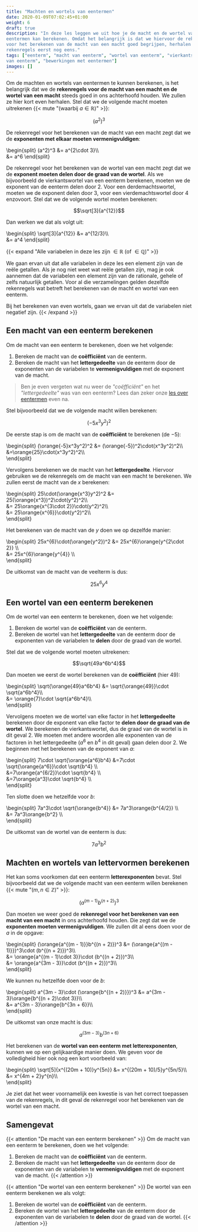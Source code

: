 ```yaml
---
title: "Machten en wortels van eentermen"
date: 2020-01-09T07:02:45+01:00
weight: 6
draft: true
description: "In deze les leggen we uit hoe je de macht en de wortel van
eentermen kan berekenen. Omdat het belangrijk is dat we hiervoor de rekenregels
voor het berekenen van de macht van een macht goed begrijpen, herhalen we die
rekenregels eerst nog eens."
tags: ["eenterm", "macht van eenterm", "wortel van eenterm", "vierkantswortel
van eenterm", "bewerkingen met eentermen"]
images: []
---
```


Om de machten en wortels van eentermen te kunnen berekenen, is het belangrijk
dat we de **rekenregels voor de macht van een macht en de wortel van een
macht** steeds goed in ons achterhoofd houden. We zullen ze hier kort even
herhalen. Stel dat we de volgende macht moeten uitrekenen
{{< mute "(waarbij $a \in \mathbb{R}$)" >}}:

$$(a^2)^3$$

De rekenregel voor het berekenen van de macht van een macht zegt dat we de
**exponenten met elkaar moeten vermenigvuldigen**:

\begin{split}
(a^2)^3 &= a^{2\cdot 3}\\\\\
 &= a^6
\end{split}

De rekenregel voor het berekenen van de wortel van een macht zegt dat we de
**exponent moeten delen door de graad van de wortel**. Als we bijvoorbeeld de
vierkantswortel van een eenterm berekenen, moeten we de exponent van de
eenterm delen door $2$. Voor een derdemachtswortel, moeten we de exponent delen
door $3$, voor een vierdemachtswortel door $4$ enzovoort. Stel dat we de
volgende wortel moeten berekenen:

$$\sqrt[3]{a^{12}}$$

Dan werken we dat als volgt uit:

\begin{split}
\sqrt[3]{a^{12}} &= a^{12/3}\\\\\
 &= a^4
\end{split}

{{< expand "Alle variabelen in deze les zijn $\in \mathbb{R}$ (of $\in \mathbb{Q}$)" >}}

We gaan ervan uit dat alle variabelen in deze les een element zijn van de reële
getallen. Als je nog niet weet wat reële getallen zijn, mag je ook aannemen
dat de variabelen een element zijn van de rationale, gehele of zelfs natuurlijk
getallen. Voor al die verzamelingen gelden dezelfde rekenregels wat
betreft het berekenen van de macht en wortel van een eenterm.

Bij het berekenen van even wortels, gaan we ervan uit dat de variabelen niet
negatief zijn.
{{< /expand >}}

## Een macht van een eenterm berekenen

Om de macht van een eenterm te berekenen, doen we het volgende:

1. Bereken de macht van de **coëfficiënt** van de eenterm.
2. Bereken de macht van het **lettergedeelte** van de eenterm door de
   exponenten van de variabelen te **vermenigvuldigen** met de exponent van de
   macht.

> Ben je even vergeten wat nu weer de _"coëfficiënt"_ en het _"lettergedeelte"_
> was van een eenterm? Lees dan zeker onze [les over
> eentermen](../../eentermen/eenterm) even na.

Stel bijvoorbeeld dat we de volgende macht willen berekenen:

$$(-5x^3y^2)^2$$

De eerste stap is om de macht van de **coëfficiënt** te berekenen (de $-5$):

\begin{split}
(\orange{-5}x^3y^2)^2 &= (\orange{-5})^2\cdot(x^3y^2)^2\\\\\
 &=\orange{25}\cdot(x^3y^2)^2\\\\\
\end{split}

Vervolgens berekenen we de macht van het **lettergedeelte**. Hiervoor gebruiken
we de rekenregels om de macht van een macht te berekenen. We zullen eerst de
macht van de $x$ berekenen:

\begin{split}
25\cdot(\orange{x^3}y^2)^2
&= 25(\orange{x^3})^2\cdot(y^2)^2\\\\\
 &= 25\orange{x^{3\cdot 2}}\cdot(y^2)^2\\\\\
 &= 25\orange{x^{6}}\cdot(y^2)^2\\\\\
\end{split}

Het berekenen van de macht van de $y$ doen we op dezelfde manier:

\begin{split}
25x^{6}\cdot(\orange{y^2})^2
&= 25x^{6}\orange{y^{2\cdot 2}} \\\\\
 &= 25x^{6}\orange{y^{4}} \\\\\
\end{split}

De uitkomst van de macht van de veelterm is dus:

$$25x^6y^4$$

## Een wortel van een eenterm berekenen

Om de wortel van een eenterm te berekenen, doen we het volgende:

1. Bereken de wortel van de **coëfficiënt** van de eenterm.
2. Bereken de wortel van het **lettergedeelte** van de eenterm door de
   exponenten van de variabelen te **delen** door de graad van de
   wortel.

Stel dat we de volgende wortel moeten uitrekenen:

$$\sqrt{49a^6b^4}$$

Dan moeten we eerst de wortel berekenen van de **coëfficiënt** (hier $49$):

\begin{split}
\sqrt{\orange{49}a^6b^4}
&= \sqrt{\orange{49}}\cdot \sqrt{a^6b^4}\\\\\
 &= \orange{7}\cdot \sqrt{a^6b^4}\\\\\
\end{split}

Vervolgens moeten we de wortel van elke factor in het **lettergedeelte**
berekenen door de exponent van elke factor te **delen door de graad van de
wortel**. We berekenen de vierkantswortel, dus de graad van de wortel is in dit
geval $2$. We moeten met andere woorden alle exponenten van de factoren in het
lettergedeelte ($a^6$ en $b^4$ in dit geval) gaan delen door $2$. We beginnen
met het berekenen van de exponent van $a$:

\begin{split}
7\cdot \sqrt{\orange{a^6}b^4}
&=7\cdot \sqrt{\orange{a^6}}\cdot \sqrt{b^4} \\\\\
 &=7\orange{a^{6/2}}\cdot \sqrt{b^4} \\\\\
 &=7\orange{a^3}\cdot \sqrt{b^4} \\\\\
\end{split}

Ten slotte doen we hetzelfde voor $b$:

\begin{split}
7a^3\cdot \sqrt{\orange{b^4}}
&= 7a^3\orange{b^{4/2}} \\\\\
 &= 7a^3\orange{b^2} \\\\\
\end{split}

De uitkomst van de wortel van de eenterm is dus:

$$7a^3b^2$$

## Machten en wortels van lettervormen berekenen

Het kan soms voorkomen dat een eenterm **letterexponenten** bevat.
Stel bijvoorbeeld dat we de volgende macht van een eenterm willen berekenen
{{< mute "($m, n \in \mathbb{Z}$)" >}}:

$$(a^{(m - 1)}b^{(n + 2)})^3$$

Dan moeten we weer goed de **rekenregel voor het berekenen van een macht van
een macht** in ons achterhoofd houden. Die zegt dat we de **exponenten moeten
vermenigvuldigen**. We zullen dit al eens doen voor de $a$ in de opgave:

\begin{split}
(\orange{a^{(m - 1)}}b^{(n + 2)})^3
&= (\orange{a^{(m - 1)}})^3\cdot (b^{(n + 2)})^3\\\\\
 &= \orange{a^{(m - 1)\cdot 3}}\cdot (b^{(n + 2)})^3\\\\\
 &= \orange{a^{3m - 3}}\cdot (b^{(n + 2)})^3\\\\\
\end{split}

We kunnen nu hetzelfde doen voor de $b$:

\begin{split}
a^{3m - 3}\cdot (\orange{b^{(n + 2)}})^3
&= a^{3m - 3}\orange{b^{(n + 2)\cdot 3}}\\\\\
 &= a^{3m - 3}\orange{b^{3n + 6}}\\\\\
\end{split}

De uitkomst van onze macht is dus:

$$a^{(3m - 3)}b^{(3n + 6)}$$

Het berekenen van de **wortel van een eenterm met letterexponenten**, kunnen we
op een gelijkaardige manier doen. We geven voor de volledigheid hier ook nog
een kort voorbeeld van:

\begin{split}
\sqrt[5]{x^{(20m + 10)}y^{5n}}
&= x^{(20m + 10)/5}y^{5n/5}\\\\\
 &= x^{4m + 2}y^{n}\\\\\
\end{split}

Je ziet dat het weer voornamelijk een kwestie is van het correct toepassen van
de rekenregels, in dit geval de rekenregel voor het berekenen van de wortel van
een macht.

## Samengevat

{{< attention "De macht van een eenterm berekenen" >}}
Om de macht van een eenterm te berekenen, doen we het volgende:

1. Bereken de macht van de **coëfficiënt** van de eenterm.
2. Bereken de macht van het **lettergedeelte** van de eenterm door de
   exponenten van de variabelen te **vermenigvuldigen** met de exponent van de
   macht.
   {{< /attention >}}

{{< attention "De wortel van een eenterm berekenen" >}}
De wortel van een eenterm berekenen we als volgt:

1. Bereken de wortel van de **coëfficiënt** van de eenterm.
2. Bereken de wortel van het **lettergedeelte** van de eenterm door de
   exponenten van de variabelen te **delen** door de graad van de
   wortel.
   {{< /attention >}}
